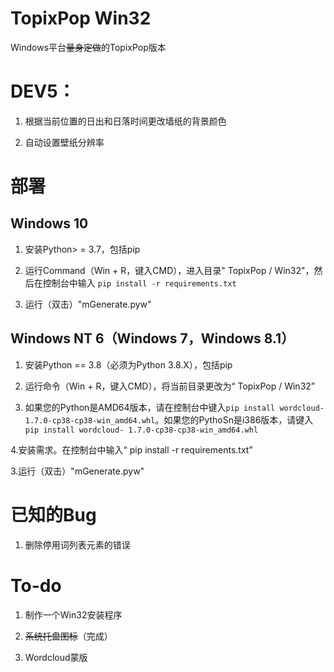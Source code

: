 # TopixPop Win32

Windows平台~~量身定做~~的TopixPop版本

# DEV5：

1. 根据当前位置的日出和日落时间更改墙纸的背景颜色

2. 自动设置壁纸分辨率

# 部署

## Windows 10

1. 安装Python> = 3.7，包括pip

2. 运行Command（Win + R，键入CMD），进入目录" TopixPop / Win32"，然后在控制台中输入 `pip install -r requirements.txt`

3. 运行（双击）"mGenerate.pyw"

## Windows NT 6（Windows 7，Windows 8.1）

1. 安装Python == 3.8（必须为Python 3.8.X），包括pip

2. 运行命令（Win + R，键入CMD），将当前目录更改为“ TopixPop / Win32”

3. 如果您的Python是AMD64版本，请在控制台中键入`pip install wordcloud-1.7.0-cp38-cp38-win_amd64.whl`。如果您的PythoSn是i386版本，请键入`pip install wordcloud- 1.7.0-cp38-cp38-win_amd64.whl`

4.安装需求。在控制台中输入“ pip install -r requirements.txt”

3.运行（双击）"mGenerate.pyw"

# 已知的Bug

1. 删除停用词列表元素的错误

# To-do

1. 制作一个Win32安装程序

2. ~~系统托盘图标~~（完成）

3. Wordcloud蒙版
